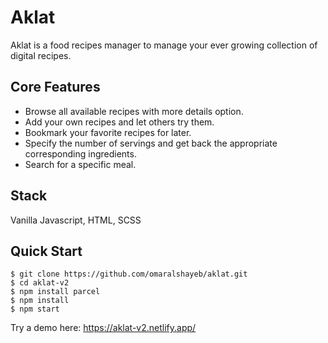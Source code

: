 # Aklat

Aklat is a food recipes manager to manage your ever growing collection of digital recipes.

## Core Features

- Browse all available recipes with more details option.
- Add your own recipes and let others try them.
- Bookmark your favorite recipes for later.
- Specify the number of servings and get back the appropriate corresponding ingredients.
- Search for a specific meal.

## Stack

Vanilla Javascript, HTML, SCSS

## Quick Start

```shell
$ git clone https://github.com/omaralshayeb/aklat.git
$ cd aklat-v2
$ npm install parcel
$ npm install
$ npm start
```

Try a demo here: https://aklat-v2.netlify.app/
